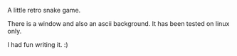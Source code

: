 A little retro snake game.

There is a window and also an ascii background.
It has been tested on linux only.

I had fun writing it. :)
